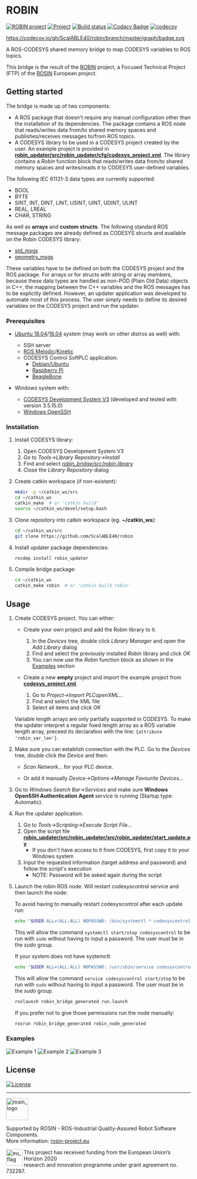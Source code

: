 # ROBIN

[![ROBIN project](https://img.shields.io/badge/project-ROBIN-informational)](https://rosin-project.eu/ftp/robin) [![Project](https://travis-ci.org/ScalABLE40/robin.svg?branch=master)](https://travis-ci.org/ScalABLE40/robin) [![Build status](https://travis-ci.org/ScalABLE40/robin.svg?branch=master)](https://travis-ci.org/ScalABLE40/robin) [![Codacy Badge](https://api.codacy.com/project/badge/Grade/b48d7f9919a44643a6d6cd9fa82e1ecb)](https://www.codacy.com/gh/ScalABLE40/robin?utm_source=github.com&amp;utm_medium=referral&amp;utm_content=ScalABLE40/robin&amp;utm_campaign=Badge_Grade) [![codecov](https://codecov.io/gh/ScalABLE40/robin/branch/master/graph/badge.svg)](https://codecov.io/gh/ScalABLE40/robin)

https://codecov.io/gh/ScalABLE40/robin/branch/master/graph/badge.svg

A ROS-CODESYS shared memory bridge to map CODESYS variables to ROS topics.

This bridge is the result of the [ROBIN](https://rosin-project.eu/ftp/robin) project, a Focused Technical Project (FTP) of the [ROSIN](https://rosin-project.eu/) European project.

<!-- 
## Table of contents

* [Getting started](#getting-started)
    * [Prerequisites](#prerequisites)
    * [Installation](#installation)
* [Usage](#usage)
    * [Examples](#examples)
* [License](#license) -->


<!-- TODO -->
<!-- ## About -->


<!-- TODO -->
<!-- ### Built With -->


## Getting started

<!-- The bridge maps CODESYS variables to ROS topics through shared memory. -->

<!-- It uses shared memory for interprocess communication therefore, both sides of the bridge (ROS and CODESYS) must be running on the same system. -->

The bridge is made up of two components:
* A ROS package that doesn't require any manual configuration other than the installation of its dependencies. The package contains a ROS node that reads/writes data from/to shared memory spaces and publishes/receives messages to/from ROS topics.
* A CODESYS library to be used in a CODESYS project created by the user. An example project is provided in [__robin_updater/src/robin_updater/cfg/codesys_project.xml__](https://github.com/ScalABLE40/robin/blob/master/robin_updater/cfg/codesys_project.xml). The library contains a _Robin_ function block that reads/writes data from/to shared memory spaces and writes/reads it to CODESYS user-defined variables.

The following IEC 61131-3 data types are currently supported:
* BOOL
* BYTE
* SINT, INT, DINT, LINT, USINT, UINT, UDINT, ULINT
* REAL, LREAL
* CHAR, STRING

As well as __arrays__ and __custom structs__. The following standard ROS message packages are already defined as CODESYS structs and available on the Robin CODESYS library: <!-- TODO list msg pkgs -->
* [std_msgs](http://wiki.ros.org/std_msgs)
* [geometry_msgs](http://wiki.ros.org/geometry_msgs)

These variables have to be defined on both the CODESYS project and the ROS package. For arrays or for structs with string or array members, because these data types are handled as non-POD (Plain Old Data) objects in C++, the mapping between the C++ variables and the ROS messages has to be explicitly defined. However, an updater application was developed to automate most of this process. The user simply needs to define its desired variables on the CODESYS project and run the updater.

<!-- The bridge was tested on [Ubuntu 18.04](http://releases.ubuntu.com/18.04/) with [ROS Melodic](http://wiki.ros.org/melodic) and [Ubuntu 16.04](http://releases.ubuntu.com/16.04/) with [ROS Kinetic](http://wiki.ros.org/kinetic). -->

### Prerequisites

* [Ubuntu 18.04](http://releases.ubuntu.com/18.04/)/[16.04](http://releases.ubuntu.com/16.04/) system (may work on other distros as well) with:
    * SSH server
    * [ROS Melodic](http://wiki.ros.org/melodic)/[Kinetic](http://wiki.ros.org/kinetic)
    * CODESYS Control SoftPLC application:
        * [Debian/Ubuntu](https://store.codesys.com/codesys-control-for-linux-sl.html?___store=en)
        * [Raspberry Pi](https://store.codesys.com/codesys-control-for-raspberry-pi-sl.html?___store=en)
        * [BeagleBone](https://store.codesys.com/codesys-control-for-beaglebone-sl.html?___store=en)

* Windows system with:
    * [CODESYS Development System V3](https://store.codesys.com/codesys.html?___store=en) (developed and tested with version 3.5.15.0)
    * [Windows OpenSSH](https://www.howtogeek.com/336775/how-to-enable-and-use-windows-10s-built-in-ssh-commands/)


<!-- TODO? prerequisites installation instructions (links?) -->

### Installation

1. Install CODESYS library:
    1. Open CODESYS Development System V3
    2. Go to _Tools->Library Repository->Install_
    3. Find and select [_robin_bridge/src/robin.library_](https://github.com/ScalABLE40/robin/blob/master/robin_bridge/src/robin.library)
    4. Close the _Library Repository_ dialog

2. Create catkin workspace (if non-existent):
    ```sh
    mkdir -p ~/catkin_ws/src
    cd ~/catkin_ws
    catkin_make  # or 'catkin build'
    source ~/catkin_ws/devel/setup.bash
    ```

3. Clone repository into catkin workspace (eg. __\~/catkin_ws__):
    ```sh
    cd ~/catkin_ws/src
    git clone https://github.com/ScalABLE40/robin
    ```

4. Install updater package dependencies:
    ```sh
    rosdep install robin_updater
    ```

5. Compile bridge package:
    ```sh
    cd ~/catkin_ws
    catkin_make robin  # or 'catkin build robin'
    ```
<!-- TODO 'source' line needed? -->


## Usage

1. Create CODESYS project. You can either:

    * Create your own project and add the Robin library to it.
        1. In the _Devices_ tree, double click _Library Manager_ and open the _Add Library_ dialog
        2. Find and select the previously installed _Robin_ library and click _OK_
        3. You can now use the _Robin_ function block as shown in the [Examples](#examples) section

    * Create a new __empty__ project and import the example project from [__codesys_project.xml__](https://github.com/ScalABLE40/robin/blob/master/robin_updater/cfg/codesys_project.xml).
        1. Go to _Project->Import PLCopenXML..._
        2. Find and select the XML file
        3. Select all items and click _OK_

    Variable length arrays are only partially supported in CODESYS. To make the updater interpret a regular fixed length array as a ROS variable length array, preceed its declaration with the line: `{attribute 'robin_var_len'}`.

2. Make sure you can establish connection with the PLC. Go to the _Devices_ tree, double click the _Device_ and then:

    * _Scan Network..._ for your PLC device. 

    * Or add it manually  _Device->Options->Manage Favourite Devices..._

3. Go to _Windows Search Bar->Services_ and make sure **Windows OpenSSH Authentication Agent** service is running (Startup type: Automatic).

4. Run the updater application:

    1. Go to _Tools->Scripting->Execute Script File..._
    2. Open the script file [__robin_updater/src/robin_updater/src/robin_updater/start_update.py__](https://github.com/ScalABLE40/robin/blob/master/robin_updater/src/robin_updater/start_update.py)
        * If you don't have access to it from CODESYS, first copy it to your Windows system
    3. Input the requested information (target address and password) and follow the script's execution
        * NOTE: Password will be asked again during the script

5. Launch the robin ROS node. Will restart codesyscontrol service and then launch the node:

    To avoid having to manually restart codesyscontrol after each update run:
    ```sh
    echo "$USER ALL=(ALL:ALL) NOPASSWD: /bin/systemctl * codesyscontrol" | sudo EDITOR="tee" visudo -f /etc/sudoers.d/allow_restart_codesyscontrol
    ```
    This will allow the command `systemctl start/stop codesyscontrol` to be run with `sudo` without having to input a password. The user must be in the _sudo_ group.

    If your system does not have systemctl:
    ```sh
    echo "$USER ALL=(ALL:ALL) NOPASSWD: /usr/sbin/service codesyscontrol *" | sudo EDITOR="tee" visudo -f /etc/sudoers.d/allow_restart_codesyscontrol
    ```
    This will allow the command `service codesyscontrol start/stop` to be run with `sudo` without having to input a password. The user must be in the _sudo_ group.

    ```sh
    roslaunch robin_bridge_generated run.launch
    ```

    If you prefer not to give those permissions run the node manually:

    ```sh
    rosrun robin_bridge_generated robin_node_generated
    ```

<!-- TODO -->
### Examples

![Example 1](https://raw.githubusercontent.com/ScalABLE40/robin/master/doc/examples/out.gif)
![Example 2](https://raw.githubusercontent.com/ScalABLE40/robin/master/doc/examples/usage_example2.PNG)
![Example 3](https://raw.githubusercontent.com/ScalABLE40/robin/master/doc/examples/usage_example3.PNG)

<!-- TODO -->
<!-- ## Running the tests -->


<!-- TODO -->
<!-- ## Development setup -->


<!-- TODO -->
<!-- ## Deployment -->


<!-- TODO -->
<!-- ## Release history -->


<!-- TODO -->
<!-- ## Roadmap -->


<!-- TODO -->
<!-- ## Contributing -->


<!-- TODO -->
<!-- ## Authors -->


## License

[![License](https://img.shields.io/badge/license-Apache%202.0-blue.svg)](https://opensource.org/licenses/Apache-2.0)


<!-- TODO -->
<!-- ## Contact -->


<!-- TODO -->
<!-- ## Acknowledgements -->


***
<!-- 
    ROSIN acknowledgement from the ROSIN press kit
    @ https://github.com/rosin-project/press_kit
-->

<a href="http://rosin-project.eu">
  <img src="http://rosin-project.eu/wp-content/uploads/rosin_ack_logo_wide.png" 
       alt="rosin_logo" height="60" >
</a>

Supported by ROSIN - ROS-Industrial Quality-Assured Robot Software Components.  
More information: <a href="http://rosin-project.eu">rosin-project.eu</a>

<img src="http://rosin-project.eu/wp-content/uploads/rosin_eu_flag.jpg" 
     alt="eu_flag" height="45" align="left" >  

This project has received funding from the European Union’s Horizon 2020  
research and innovation programme under grant agreement no. 732287. 